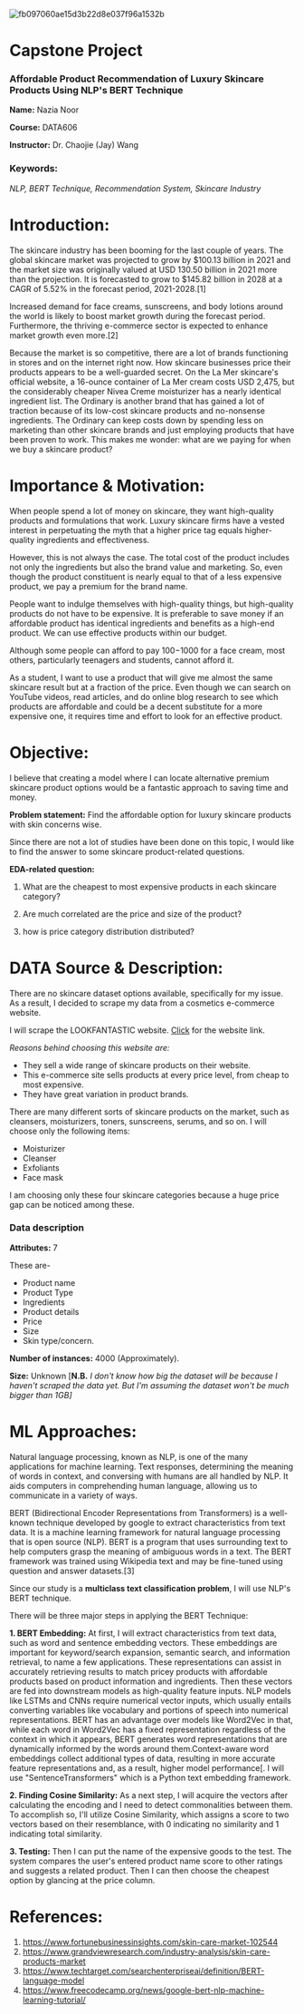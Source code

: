 ![fb097060ae15d3b22d8e037f96a1532b](https://user-images.githubusercontent.com/78176162/173253781-b5678b87-6213-4ffe-bc0c-70cc659f4493.jpg)

# Capstone Project

### Affordable Product Recommendation of Luxury Skincare Products Using NLP's BERT Technique


**Name:** Nazia Noor

**Course:** DATA606

**Instructor:** Dr. Chaojie (Jay) Wang

### Keywords: 

*NLP, BERT Technique, Recommendation System, Skincare Industry*

# Introduction:
The skincare industry has been booming for the last couple of years. The global skincare market was projected to grow by $100.13 billion in 2021 and the market size was originally valued at USD 130.50 billion in 2021 more than the projection. It is forecasted to grow to $145.82 billion in 2028 at a CAGR of 5.52% in the forecast period, 2021-2028.[1]

Increased demand for face creams, sunscreens, and body lotions around the world is likely to boost market growth during the forecast period. Furthermore, the thriving e-commerce sector is expected to enhance market growth even more.[2]

Because the market is so competitive, there are a lot of brands functioning in stores and on the internet right now. How skincare businesses price their products appears to be a well-guarded secret. On the La Mer skincare's official website, a 16-ounce container of La Mer cream costs USD 2,475, but the considerably cheaper Nivea Creme moisturizer has a nearly identical ingredient list. The Ordinary is another brand that has gained a lot of traction because of its low-cost skincare products and no-nonsense ingredients. The Ordinary can keep costs down by spending less on marketing than other skincare brands and just employing products that have been proven to work. This makes me wonder: what are we paying for when we buy a skincare product?

# Importance & Motivation:

When people spend a lot of money on skincare, they want high-quality products and formulations that work. Luxury skincare firms have a vested interest in perpetuating the myth that a higher price tag equals higher-quality ingredients and effectiveness.

However, this is not always the case. The total cost of the product includes not only the ingredients but also the brand value and marketing. So, even though the product constituent is nearly equal to that of a less expensive product, we pay a premium for the brand name.

People want to indulge themselves with high-quality things, but high-quality products do not have to be expensive. It is preferable to save money if an affordable product has identical ingredients and benefits as a high-end product. We can use effective products within our budget.

Although some people can afford to pay $100-$1000 for a face cream, most others, particularly teenagers and students, cannot afford it.

As a student, I want to use a product that will give me almost the same skincare result but at a fraction of the price. Even though we can search on YouTube videos, read articles, and do online blog research to see which products are affordable and could be a decent substitute for a more expensive one, it requires time and effort to look for an effective product.

# Objective:

I believe that creating a model where I can locate alternative premium skincare product options would be a fantastic approach to saving time and money.

**Problem statement:** Find the affordable option for luxury skincare products with skin concerns wise.

Since there are not a lot of studies have been done on this topic, I would like to find the answer to some skincare product-related questions.

**EDA-related question:**

1.  What are the cheapest to most expensive products in each skincare category?
  
2. Are much correlated are the price and size of the product?
 
3. how is price category distribution distributed?

# DATA Source & Description:

There are no skincare dataset options available, specifically for my issue. As a result, I decided to scrape my data from a cosmetics e-commerce website.

I will scrape the LOOKFANTASTIC website. [Click](https://us.lookfantastic.com/) for the website link.

*Reasons behind choosing this website are:*

- They sell a wide range of skincare products on their website.
- This e-commerce site sells products at every price level, from cheap to most expensive.
- They have great variation in product brands.

There are many different sorts of skincare products on the market, such as cleansers, moisturizers, toners, sunscreens, serums, and so on. I will choose only the following items:
- Moisturizer
- Cleanser
- Exfoliants
- Face mask

I am choosing only these four skincare categories because a huge price gap can be noticed among these.

### Data description


**Attributes:** 7

These are-
- Product name
- Product Type
- Ingredients
- Product details
- Price
- Size
- Skin type/concern.

 **Number of instances:** 4000 (Approximately). 
 
 **Size:** Unknown [**N.B.** *I don't know how big the dataset will be because I haven't scraped the data yet. But I'm assuming the dataset won't be much bigger than 1GB]*
 
 
# ML Approaches:
Natural language processing, known as NLP, is one of the many applications for machine learning.
Text responses, determining the meaning of words in context, and conversing with humans are all handled by NLP. It aids computers in comprehending human language, allowing us to communicate in a variety of ways.

BERT (Bidirectional Encoder Representations from Transformers) is a well-known technique developed by google to extract characteristics from text data. It is a machine learning framework for natural language processing that is open source (NLP). BERT is a program that uses surrounding text to help computers grasp the meaning of ambiguous words in a text. The BERT framework was trained using Wikipedia text and may be fine-tuned using question and answer datasets.[3] 

Since our study is a **multiclass text classification problem**, I will use NLP's BERT technique.

There will be three major steps in applying the BERT Technique:

**1. BERT Embedding:** At first, I will extract characteristics from text data, such as word and sentence embedding vectors. These embeddings are important for keyword/search expansion, semantic search, and information retrieval, to name a few applications. These representations can assist in accurately retrieving results to match pricey products with affordable products based on product information and ingredients. Then these vectors are fed into downstream models as high-quality feature inputs. NLP models like LSTMs and CNNs require numerical vector inputs, which usually entails converting variables like vocabulary and portions of speech into numerical representations. BERT has an advantage over models like Word2Vec in that, while each word in Word2Vec has a fixed representation regardless of the context in which it appears, BERT generates word representations that are dynamically informed by the words around them.Context-aware word embeddings collect additional types of data, resulting in more accurate feature representations and, as a result, higher model performance[. I will use "SentenceTransformers" which is a Python text embedding framework. 

**2. Finding Cosine Similarity:** As a next step, I will acquire the vectors after calculating the encoding and I need to detect commonalities between them. To accomplish so, I'll utilize Cosine Similarity, which assigns a score to two vectors based on their resemblance, with 0 indicating no similarity and 1 indicating total similarity.

**3. Testing:** Then I can put the name of the expensive goods to the test. The system compares the user's entered product name score to other ratings and suggests a related product. Then I can then choose the cheapest option by glancing at the price column.

# References:

1. https://www.fortunebusinessinsights.com/skin-care-market-102544
2. https://www.grandviewresearch.com/industry-analysis/skin-care-products-market
3. https://www.techtarget.com/searchenterpriseai/definition/BERT-language-model
4. https://www.freecodecamp.org/news/google-bert-nlp-machine-learning-tutorial/

 






